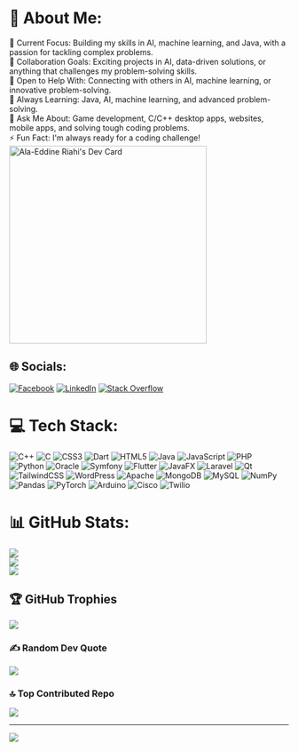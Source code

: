 # 💫 About Me:
🔭 Current Focus: Building my skills in AI, machine learning, and Java, with a passion for tackling complex problems.<br>🤝 Collaboration Goals: Exciting projects in AI, data-driven solutions, or anything that challenges my problem-solving skills.<br>👐 Open to Help With: Connecting with others in AI, machine learning, or innovative problem-solving.<br>🌱 Always Learning: Java, AI, machine learning, and advanced problem-solving.<br>💬 Ask Me About: Game development, C/C++ desktop apps, websites, mobile apps, and solving tough coding problems.<br>⚡ Fun Fact: I'm always ready for a coding challenge!
<a href="https://app.daily.dev/alaeddineriahi"><img src="https://api.daily.dev/devcards/v2/kFL6KlP0tQwzls678Vy4P.png?type=default&r=vme" width="356" alt="Ala-Eddine Riahi's Dev Card"/></a>


## 🌐 Socials:
[![Facebook](https://img.shields.io/badge/Facebook-%231877F2.svg?logo=Facebook&logoColor=white)](https://facebook.com/aleddine.riahi) [![LinkedIn](https://img.shields.io/badge/LinkedIn-%230077B5.svg?logo=linkedin&logoColor=white)](https://linkedin.com/in/alaeddine-riahi) [![Stack Overflow](https://img.shields.io/badge/-Stackoverflow-FE7A16?logo=stack-overflow&logoColor=white)](https://stackoverflow.com/users/28168792) 

# 💻 Tech Stack:
![C++](https://img.shields.io/badge/c++-%2300599C.svg?style=plastic&logo=c%2B%2B&logoColor=white) ![C](https://img.shields.io/badge/c-%2300599C.svg?style=plastic&logo=c&logoColor=white) ![CSS3](https://img.shields.io/badge/css3-%231572B6.svg?style=plastic&logo=css3&logoColor=white) ![Dart](https://img.shields.io/badge/dart-%230175C2.svg?style=plastic&logo=dart&logoColor=white) ![HTML5](https://img.shields.io/badge/html5-%23E34F26.svg?style=plastic&logo=html5&logoColor=white) ![Java](https://img.shields.io/badge/java-%23ED8B00.svg?style=plastic&logo=openjdk&logoColor=white) ![JavaScript](https://img.shields.io/badge/javascript-%23323330.svg?style=plastic&logo=javascript&logoColor=%23F7DF1E) ![PHP](https://img.shields.io/badge/php-%23777BB4.svg?style=plastic&logo=php&logoColor=white) ![Python](https://img.shields.io/badge/python-3670A0?style=plastic&logo=python&logoColor=ffdd54) ![Oracle](https://img.shields.io/badge/Oracle-F80000?style=plastic&logo=oracle&logoColor=white) ![Symfony](https://img.shields.io/badge/symfony-%23000000.svg?style=plastic&logo=symfony&logoColor=white) ![Flutter](https://img.shields.io/badge/Flutter-%2302569B.svg?style=plastic&logo=Flutter&logoColor=white) ![JavaFX](https://img.shields.io/badge/javafx-%23FF0000.svg?style=plastic&logo=javafx&logoColor=white) ![Laravel](https://img.shields.io/badge/laravel-%23FF2D20.svg?style=plastic&logo=laravel&logoColor=white) ![Qt](https://img.shields.io/badge/Qt-%23217346.svg?style=plastic&logo=Qt&logoColor=white) ![TailwindCSS](https://img.shields.io/badge/tailwindcss-%2338B2AC.svg?style=plastic&logo=tailwind-css&logoColor=white) ![WordPress](https://img.shields.io/badge/WordPress-%23117AC9.svg?style=plastic&logo=WordPress&logoColor=white) ![Apache](https://img.shields.io/badge/apache-%23D42029.svg?style=plastic&logo=apache&logoColor=white) ![MongoDB](https://img.shields.io/badge/MongoDB-%234ea94b.svg?style=plastic&logo=mongodb&logoColor=white) ![MySQL](https://img.shields.io/badge/mysql-4479A1.svg?style=plastic&logo=mysql&logoColor=white) ![NumPy](https://img.shields.io/badge/numpy-%23013243.svg?style=plastic&logo=numpy&logoColor=white) ![Pandas](https://img.shields.io/badge/pandas-%23150458.svg?style=plastic&logo=pandas&logoColor=white) ![PyTorch](https://img.shields.io/badge/PyTorch-%23EE4C2C.svg?style=plastic&logo=PyTorch&logoColor=white) ![Arduino](https://img.shields.io/badge/-Arduino-00979D?style=plastic&logo=Arduino&logoColor=white) ![Cisco](https://img.shields.io/badge/cisco-%23049fd9.svg?style=plastic&logo=cisco&logoColor=black) ![Twilio](https://img.shields.io/badge/Twilio-F22F46?style=plastic&logo=Twilio&logoColor=white)
# 📊 GitHub Stats:
![](https://github-readme-stats.vercel.app/api?username=alaeddineriahi&theme=ambient_gradient&hide_border=false&include_all_commits=true&count_private=true)<br/>
![](https://github-readme-streak-stats.herokuapp.com/?user=alaeddineriahi&theme=ambient_gradient&hide_border=false)<br/>
![](https://github-readme-stats.vercel.app/api/top-langs/?username=alaeddineriahi&theme=ambient_gradient&hide_border=false&include_all_commits=true&count_private=true&layout=compact)

## 🏆 GitHub Trophies
![](https://github-profile-trophy.vercel.app/?username=alaeddineriahi&theme=ambient_gradient&no-frame=false&no-bg=false&margin-w=4)

### ✍️ Random Dev Quote
![](https://quotes-github-readme.vercel.app/api?type=vetical&theme=tokyonight)

### 🔝 Top Contributed Repo
![](https://github-contributor-stats.vercel.app/api?username=alaeddineriahi&limit=5&theme=ambient_gradient&combine_all_yearly_contributions=true)

---
[![](https://visitcount.itsvg.in/api?id=alaeddineriahi&icon=10&color=13)](https://visitcount.itsvg.in)

<!-- Proudly created with GPRM ( https://gprm.itsvg.in ) -->
